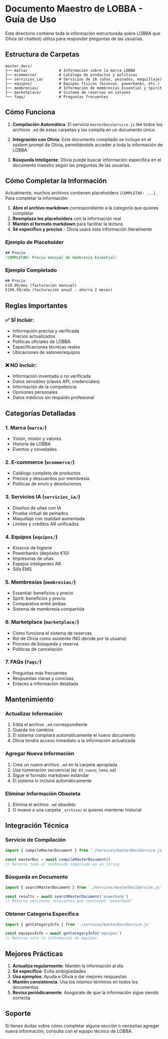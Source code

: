 # Documento Maestro de LOBBA - Guía de Uso

Este directorio contiene toda la información estructurada sobre LOBBA que Olivia (el chatbot) utiliza para responder preguntas de las usuarias.

## Estructura de Carpetas

```
master_docs/
├── marca/              # Información sobre la marca LOBBA
├── ecommerce/          # Catálogo de productos y políticas
├── servicios_ia/       # Servicios de IA (uñas, peinados, maquillaje)
├── equipos/            # Equipos físicos (kioscos, powerbanks, etc.)
├── membresias/         # Información de membresías Essential y Spirit
├── marketplace/        # Sistema de reservas en salones
└── faqs/               # Preguntas frecuentes
```

## Cómo Funciona

1. **Compilación Automática**: El servicio `masterDocsService.js` lee todos los archivos `.md` de estas carpetas y los compila en un documento único.

2. **Integración con Olivia**: Este documento compilado se incluye en el system prompt de Olivia, permitiéndole acceder a toda la información de LOBBA.

3. **Búsqueda Inteligente**: Olivia puede buscar información específica en el documento maestro según las preguntas de las usuarias.

## Cómo Completar la Información

Actualmente, muchos archivos contienen placeholders `[COMPLETAR: ...]`. Para completar la información:

1. **Abre el archivo markdown** correspondiente a la categoría que quieres completar
2. **Reemplaza los placeholders** con la información real
3. **Mantén el formato markdown** para facilitar la lectura
4. **Sé específico y preciso** - Olivia usará esta información literalmente

### Ejemplo de Placeholder

```markdown
## Precio
[COMPLETAR: Precio mensual de membresía Essential]
```

### Ejemplo Completado

```markdown
## Precio
€19.99/mes (facturación mensual)
€199.99/año (facturación anual - ahorra 2 meses)
```

## Reglas Importantes

### ✅ SÍ Incluir:
- Información precisa y verificada
- Precios actualizados
- Políticas oficiales de LOBBA
- Especificaciones técnicas reales
- Ubicaciones de salones/equipos

### ❌ NO Incluir:
- Información inventada o no verificada
- Datos sensibles (claves API, credenciales)
- Información de la competencia
- Opiniones personales
- Datos médicos sin respaldo profesional

## Categorías Detalladas

### 1. Marca (`marca/`)
- Visión, misión y valores
- Historia de LOBBA
- Eventos y novedades

### 2. E-commerce (`ecommerce/`)
- Catálogo completo de productos
- Precios y descuentos por membresía
- Políticas de envío y devoluciones

### 3. Servicios IA (`servicios_ia/`)
- Diseños de uñas con IA
- Prueba virtual de peinados
- Maquillaje con realidad aumentada
- Límites y créditos AR unificados

### 4. Equipos (`equipos/`)
- Kioscos de higiene
- Powerbanks (depósito €10)
- Impresoras de uñas
- Espejos inteligentes AR
- Silla EMS

### 5. Membresías (`membresias/`)
- Essential: beneficios y precio
- Spirit: beneficios y precio
- Comparativa entre ambas
- Sistema de membresía compartida

### 6. Marketplace (`marketplace/`)
- Cómo funciona el sistema de reservas
- Rol de Olivia como asistente (NO decide por la usuaria)
- Proceso de búsqueda y reserva
- Políticas de cancelación

### 7. FAQs (`faqs/`)
- Preguntas más frecuentes
- Respuestas claras y concisas
- Enlaces a información detallada

## Mantenimiento

### Actualizar Información
1. Edita el archivo `.md` correspondiente
2. Guarda los cambios
3. El sistema compilará automáticamente el nuevo documento
4. Olivia tendrá acceso inmediato a la información actualizada

### Agregar Nueva Información
1. Crea un nuevo archivo `.md` en la carpeta apropiada
2. Usa numeración secuencial (ej: `03_nuevo_tema.md`)
3. Sigue el formato markdown estándar
4. El sistema lo incluirá automáticamente

### Eliminar Información Obsoleta
1. Elimina el archivo `.md` obsoleto
2. O mueve a una carpeta `_archive/` si quieres mantener historial

## Integración Técnica

### Servicio de Compilación
```javascript
import { compileMasterDocument } from './services/masterDocsService.js'

const masterDoc = await compileMasterDocument()
// Retorna todo el contenido compilado en un string
```

### Búsqueda en Documento
```javascript
import { searchMasterDocument } from './services/masterDocsService.js'

const results = await searchMasterDocument('powerbank')
// Retorna secciones relevantes que contienen "powerbank"
```

### Obtener Categoría Específica
```javascript
import { getCategoryInfo } from './services/masterDocsService.js'

const equiposInfo = await getCategoryInfo('equipos')
// Retorna solo la información de equipos
```

## Mejores Prácticas

1. **Actualiza regularmente**: Mantén la información al día
2. **Sé específico**: Evita ambigüedades
3. **Usa ejemplos**: Ayuda a Olivia a dar mejores respuestas
4. **Mantén consistencia**: Usa los mismos términos en todos los documentos
5. **Revisa periódicamente**: Asegúrate de que la información sigue siendo correcta

## Soporte

Si tienes dudas sobre cómo completar alguna sección o necesitas agregar nueva información, consulta con el equipo técnico de LOBBA.
